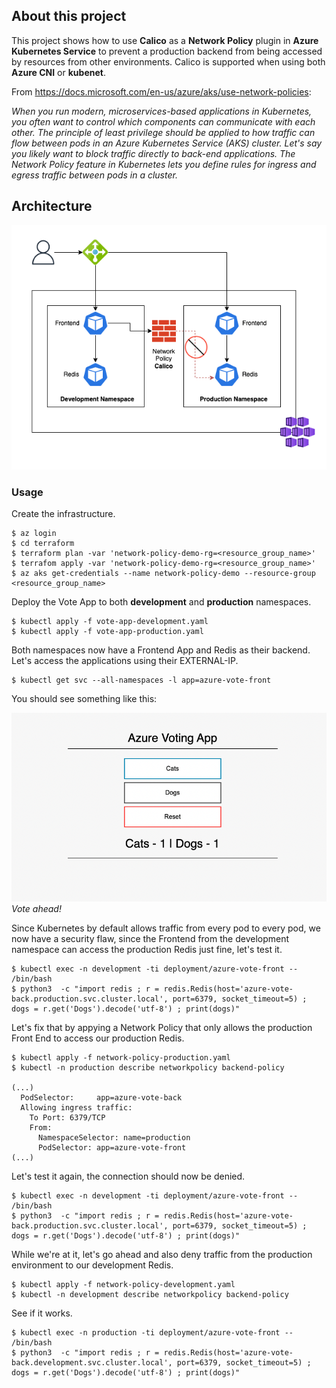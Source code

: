 ## About this project

This project shows how to use **Calico** as a **Network Policy** plugin in **Azure Kubernetes Service** to prevent a production backend from being accessed by resources from other environments. Calico is supported when using both **Azure CNI** or **kubenet**.

From https://docs.microsoft.com/en-us/azure/aks/use-network-policies:

_When you run modern, microservices-based applications in Kubernetes, you often want to control which components can communicate with each other. The principle of least privilege should be applied to how traffic can flow between pods in an Azure Kubernetes Service (AKS) cluster. Let's say you likely want to block traffic directly to back-end applications. The Network Policy feature in Kubernetes lets you define rules for ingress and egress traffic between pods in a cluster._


## Architecture

![Architecture](azure-vote-app-architecture.png)

### Usage

Create the infrastructure.

```
$ az login
$ cd terraform
$ terraform plan -var 'network-policy-demo-rg=<resource_group_name>'
$ terrafom apply -var 'network-policy-demo-rg=<resource_group_name>'
$ az aks get-credentials --name network-policy-demo --resource-group <resource_group_name>
```

Deploy the Vote App to both **development** and **production** namespaces.

```
$ kubectl apply -f vote-app-development.yaml
$ kubectl apply -f vote-app-production.yaml
```

Both namespaces now have a Frontend App and Redis as their backend. Let's access the applications using their EXTERNAL-IP.

```
$ kubectl get svc --all-namespaces -l app=azure-vote-front
```

You should see something like this:

![Vote App](azure-vote-app.png)
_Vote ahead!_

Since Kubernetes by default allows traffic from every pod to every pod, we now have a security flaw, since the Frontend from the development namespace can access the production Redis just fine, let's test it.

```
$ kubectl exec -n development -ti deployment/azure-vote-front -- /bin/bash
$ python3  -c "import redis ; r = redis.Redis(host='azure-vote-back.production.svc.cluster.local', port=6379, socket_timeout=5) ; dogs = r.get('Dogs').decode('utf-8') ; print(dogs)"
```

Let's fix that by appying a Network Policy that only allows the production Front End to access our production Redis.

```
$ kubectl apply -f network-policy-production.yaml
$ kubectl -n production describe networkpolicy backend-policy 

(...)
  PodSelector:     app=azure-vote-back
  Allowing ingress traffic:
    To Port: 6379/TCP
    From:
      NamespaceSelector: name=production
      PodSelector: app=azure-vote-front
(...)
```

Let's test it again, the connection should now be denied.

```
$ kubectl exec -n development -ti deployment/azure-vote-front -- /bin/bash
$ python3  -c "import redis ; r = redis.Redis(host='azure-vote-back.production.svc.cluster.local', port=6379, socket_timeout=5) ; dogs = r.get('Dogs').decode('utf-8') ; print(dogs)"
```

While we're at it, let's go ahead and also deny traffic from the production environment to our development Redis.

```
$ kubectl apply -f network-policy-development.yaml
$ kubectl -n development describe networkpolicy backend-policy 
```

See if it works.

```
$ kubectl exec -n production -ti deployment/azure-vote-front -- /bin/bash
$ python3  -c "import redis ; r = redis.Redis(host='azure-vote-back.development.svc.cluster.local', port=6379, socket_timeout=5) ; dogs = r.get('Dogs').decode('utf-8') ; print(dogs)"
```